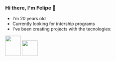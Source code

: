 ### Hi there, I'm Felipe 👋
<HTML>
  <body>
    <ul>
      <li>I'm 20 years old </li>
      <li>Currently looking for intership programs </li>
      <li>I've been creating projects with the tecnologies: </li>
    </ul style="display:flex">
    <img src="https://s2.glbimg.com/DyDQQTZSF1oEiO8kawMIxP72KzQ=/290x417/s.glbimg.com/jo/g1/f/original/2011/08/22/22-java-300.jpg" height="65" width="50">
    <img src="https://upload.wikimedia.org/wikipedia/commons/thumb/9/99/Unofficial_JavaScript_logo_2.svg/480px-Unofficial_JavaScript_logo_2.svg.png" height="50"        width="50">
  </body>
</HTML>
